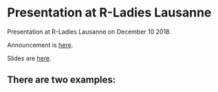 # Presentation at R-Ladies Lausanne

Presentation at R-Ladies Lausanne on December 10 2018.

Announcement is [here](https://www.meetup.com/rladies-lausanne/events/256147656/).

Slides are [here](https://sinarueeger.github.io/20181210-rladies-lausanne/#1).

There are two examples:
- 
